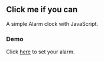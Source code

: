 ## Click me if you can

A simple Alarm clock  with JavaScript.

### Demo

Click [here]( https://chamanbawa.github.io/Clock/) to set your alarm.

